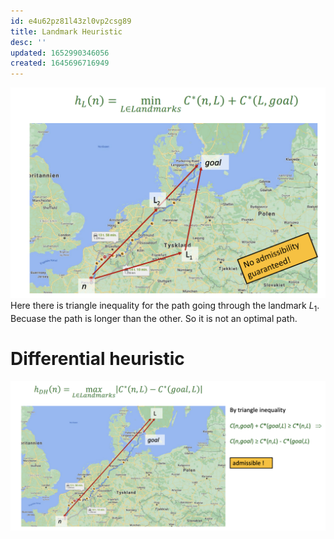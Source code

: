 ```yaml
---
id: e4u62pz81l43zl0vp2csg89
title: Landmark Heuristic
desc: ''
updated: 1652990346056
created: 1645696716949
---
```

![](./assets/images/2022-02-24-10-58-53.png)
Here there is triangle inequality for the path going through the landmark $L_1$. Becuase the path is longer than the other. So it is not an optimal path.

# Differential heuristic
![](./assets/images/2022-02-24-11-03-37.png)
